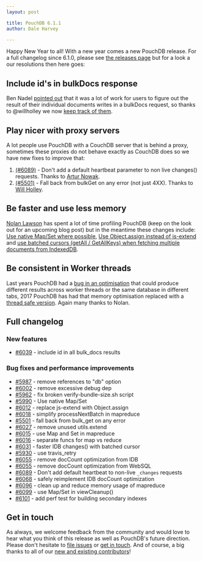 ```yaml
---
layout: post

title: PouchDB 6.1.1
author: Dale Harvey

---
```


Happy New Year to all! With a new year comes a new PouchDB release. For a full changelog since 6.1.0, please see [the releases page](https://github.com/pouchdb/pouchdb/releases) but for a look a our resolutions then here goes:

## Include id's in bulkDocs response

Ben Nadel [pointed out](https://www.bennadel.com/blog/3200-retrying-bulk-updates-in-pouchdb-using-a-recursive-promise-chain.htm) that it was a lot of work for users to figure out the result of their individual documents writes in a bulkDocs request, so thanks to @willholley we now [keep track of them](https://github.com/pouchdb/pouchdb/commit/2553fd77bf341976f205a5e7ae8352775dee7409).

## Play nicer with proxy servers

A lot people use PouchDB with a CouchDB server that is behind a proxy, sometimes these proxies do not behave exactly as CouchDB does so we have new fixes to improve that:

 1. [(#6089)](https://github.com/pouchdb/pouchdb/commit/5b692a11b3391a6fdd7f3d5b4e534262f29e3f7a) - Don't add a default heartbeat parameter to non live changes() requests. Thanks to [Artur Nowak](https://github.com/anowak).
 2. [(#5501)](https://github.com/pouchdb/pouchdb/commit/cb020e33384227c8272f8f579e58470849107683) - Fall back from bulkGet on any error (not just 4XX). Thanks to [Will Holley](https://github.com/willholley).

## Be faster and use less memory

[Nolan Lawson](https://twitter.com/nolanlawson) has spent a lot of time profiling PouchDB (keep on the look out for an upcoming blog post) but in the meantime these changes include: [Use native Map/Set where possible](https://github.com/pouchdb/pouchdb/commit/4e35f43c1b0b0338ef2e6bcdc9c9e20068b2fc21), [Use Object.assign instead of js-extend](https://github.com/pouchdb/pouchdb/commit/b325846d23d264121b80ead3f5e7b7567b56b538) and [use batched cursors (getAll / GetAllKeys) when fetching multiple documents from IndexedDB](https://github.com/pouchdb/pouchdb/commit/620d987a875542f9b0eec58573f9ed85c30bc00f).

## Be consistent in Worker threads

Last years PouchDB had a [bug in an optimisation](https://github.com/pouchdb/pouchdb/issues/6055) that could produce different results across worker threads or the same database in different tabs, 2017 PouchDB has had that memory optimisation replaced with a [thread safe version](https://github.com/pouchdb/pouchdb/commit/4a1b4e4b6ac7a46b306a7df6870b9e346ba2fea6). Again many thanks to Nolan.

## Full changelog

### New features

- [#6039](https://github.com/pouchdb/pouchdb/pull/6039) - include id in all bulk_docs results

### Bug fixes and performance improvements

- [#5987](https://github.com/pouchdb/pouchdb/pull/5987) - remove references to "db" option
- [#6002](https://github.com/pouchdb/pouchdb/pull/6002) - remove excessive debug dep
- [#5962](https://github.com/pouchdb/pouchdb/pull/5962) - fix broken verify-bundle-size.sh script
- [#5990](https://github.com/pouchdb/pouchdb/pull/5990) - Use native Map/Set
- [#6012](https://github.com/pouchdb/pouchdb/pull/6012) - replace js-extend with Object.assign
- [#6018](https://github.com/pouchdb/pouchdb/pull/6018) - simplify processNextBatch in mapreduce
- [#5501](https://github.com/pouchdb/pouchdb/pull/5501) - fall back from bulk_get on any error
- [#6027](https://github.com/pouchdb/pouchdb/pull/6027) - remove unused utils.extend
- [#6015](https://github.com/pouchdb/pouchdb/pull/6015) - use Map and Set in mapreduce
- [#6016](https://github.com/pouchdb/pouchdb/pull/6016) - separate funcs for map vs reduce
- [#6031](https://github.com/pouchdb/pouchdb/pull/6031) - faster IDB changes() with batched cursor
- [#5930](https://github.com/pouchdb/pouchdb/pull/5930) - use travis_retry
- [#6055](https://github.com/pouchdb/pouchdb/pull/6055) - remove docCount optimization from IDB
- [#6055](https://github.com/pouchdb/pouchdb/pull/6055) - remove docCount optimization from WebSQL
- [#6089](https://github.com/pouchdb/pouchdb/pull/6089) - Don't add default heartbeat to non-live `_changes` requests
- [#6068](https://github.com/pouchdb/pouchdb/pull/6068) - safely reimplement IDB docCount optimization
- [#6096](https://github.com/pouchdb/pouchdb/pull/6096) - clean up and reduce memory usage of mapreduce
- [#6099](https://github.com/pouchdb/pouchdb/pull/6099) - use Map/Set in viewCleanup()
- [#6101](https://github.com/pouchdb/pouchdb/pull/6101) - add perf test for building secondary indexes

## Get in touch

As always, we welcome feedback from the community and would love to hear what you think of this release as well as PouchDB's future direction. Please don't hesitate to [file issues](https://github.com/pouchdb/pouchdb/issues) or [get in touch](https://github.com/pouchdb/pouchdb/blob/master/CONTRIBUTING.md#get-in-touch). And of course, a big thanks to all of our [new and existing contributors](https://github.com/pouchdb/pouchdb/graphs/contributors)!
